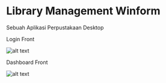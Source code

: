 # Library Management Winform
Sebuah Aplikasi Perpustakaan Desktop

Login Front

![alt text](https://raw.githubusercontent.com/yogichandras/LibraryManagementWinform/master/img/login.PNG)

Dashboard Front

![alt text](https://raw.githubusercontent.com/yogichandras/LibraryManagementWinform/master/img/dashboard.png)
